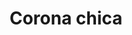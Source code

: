 ---
title: Corona chica
date: 
draft: false

# descripcion
description : Corona chica

materials: Plata 925

color: Plateado

dimensions: 1,3cm x 1,6cm

code: 02-14-0242

type: "Dijes"

categories: []

price: $5.880,00

price_eftvo: $5.000,00

# Images
# first image will be shown in the product page
images:
  # - image: "images/path_to_image"
  # La ubicacion de las imagenes es imagenes/Dijes/Dijes.Plata/02-14-0242-corona-chica
  - image: "./images/dijes/plata/02-14-0242-corona-chica.JPG"
---